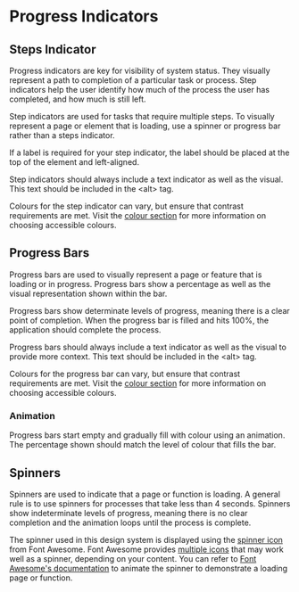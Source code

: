 # Progress Indicators

## Steps Indicator

Progress indicators are key for visibility of system status. They visually represent a path to completion of a particular task or process. Step indicators help the user identify how much of the process the user has completed, and how much is still left.

Step indicators are used for tasks that require multiple steps. To visually represent a page or element that is loading, use a spinner or progress bar rather than a steps indicator.

If a label is required for your step indicator, the label should be placed at the top of the element and left-aligned.

Step indicators should always include a text indicator as well as the visual. This text should be included in the &lt;alt&gt; tag.

Colours for the step indicator can vary, but ensure that contrast requirements are met. Visit the [colour section](/colour.md) for more information on choosing accessible colours.

## Progress Bars

Progress bars are used to visually represent a page or feature that is loading or in progress. Progress bars show a percentage as well as the visual representation shown within the bar. 

Progress bars show determinate levels of progress, meaning there is a clear point of completion. When the progress bar is filled and hits 100%, the application should complete the process. 

Progress bars should always include a text indicator as well as the visual to provide more context. This text should be included in the &lt;alt&gt; tag.

Colours for the progress bar can vary, but ensure that contrast requirements are met. Visit the [colour section](/colour.md) for more information on choosing accessible colours.

### Animation

Progress bars start empty and gradually fill with colour using an animation. The percentage shown should match the level of colour that fills the bar. 

## Spinners

Spinners are used to indicate that a page or function is loading. A general rule is to use spinners for processes that take less than 4 seconds. Spinners show indeterminate levels of progress, meaning there is no clear completion and the animation loops until the process is complete.

The spinner used in this design system is displayed using the [spinner icon](https://www.gitbook.com/book/gctools-outilsgc/-gcdigital-design-system/edit) from Font Awesome. Font Awesome provides [multiple icons](https://www.gitbook.com/book/gctools-outilsgc/-gcdigital-design-system/edit) that may work well as a spinner, depending on your content. You can refer to [Font Awesome's documentation](https://www.gitbook.com/book/gctools-outilsgc/-gcdigital-design-system/edit) to animate the spinner to demonstrate a loading page or function.

